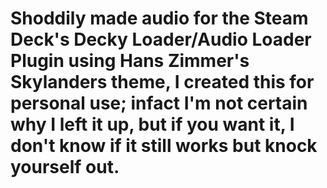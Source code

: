 # Shoddily made audio for the Steam Deck's Decky Loader/Audio Loader Plugin using Hans Zimmer's Skylanders theme, I created this for personal use; infact I'm not certain why I left it up, but if you want it, I don't know if it still works but knock yourself out.
